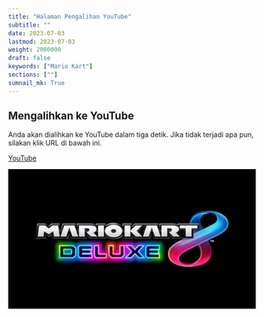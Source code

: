 ```yaml
---
title: "Halaman Pengalihan YouTube"
subtitle: ""
date: 2023-07-03
lastmod: 2023-07-03
weight: 2000000
draft: false
keywords: ["Mario Kart"]
sections: [""]
sumnail_mk: True
---
```


## Mengalihkan ke YouTube

<div class="googlemap-if">
<p>Anda akan dialihkan ke YouTube dalam tiga detik. Jika tidak terjadi apa pun, silakan klik URL di bawah ini.</p>
<p><a href="https://www.youtube.com/@nanjakorewa">YouTube</a></p>
</div>

<div class="googlemap-if">
<p><a href="https://www.youtube.com/@nanjakorewa"><img src="OP-MKnora.jpg"></a></p>
</div>

